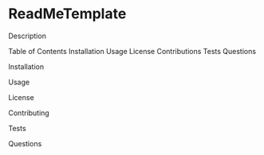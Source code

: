 # ReadMeTemplate


Description


Table of Contents
    Installation
    Usage
    License
    Contributions
    Tests
    Questions


Installation


Usage


License


Contributing


Tests


Questions